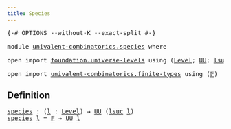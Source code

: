 ```yaml
---
title: Species
---
```


<pre class="Agda"><a id="33" class="Symbol">{-#</a> <a id="37" class="Keyword">OPTIONS</a> <a id="45" class="Pragma">--without-K</a> <a id="57" class="Pragma">--exact-split</a> <a id="71" class="Symbol">#-}</a>

<a id="76" class="Keyword">module</a> <a id="83" href="univalent-combinatorics.species.html" class="Module">univalent-combinatorics.species</a> <a id="115" class="Keyword">where</a>

<a id="122" class="Keyword">open</a> <a id="127" class="Keyword">import</a> <a id="134" href="foundation.universe-levels.html" class="Module">foundation.universe-levels</a> <a id="161" class="Keyword">using</a> <a id="167" class="Symbol">(</a><a id="168" href="Agda.Primitive.html#597" class="Postulate">Level</a><a id="173" class="Symbol">;</a> <a id="175" href="foundation-core.universe-levels.html#222" class="Primitive">UU</a><a id="177" class="Symbol">;</a> <a id="179" href="Agda.Primitive.html#780" class="Primitive">lsuc</a><a id="183" class="Symbol">)</a>

<a id="186" class="Keyword">open</a> <a id="191" class="Keyword">import</a> <a id="198" href="univalent-combinatorics.finite-types.html" class="Module">univalent-combinatorics.finite-types</a> <a id="235" class="Keyword">using</a> <a id="241" class="Symbol">(</a><a id="242" href="univalent-combinatorics.finite-types.html#4055" class="Function">𝔽</a><a id="243" class="Symbol">)</a>
</pre>
## Definition

<pre class="Agda"><a id="species"></a><a id="273" href="univalent-combinatorics.species.html#273" class="Function">species</a> <a id="281" class="Symbol">:</a> <a id="283" class="Symbol">(</a><a id="284" href="univalent-combinatorics.species.html#284" class="Bound">l</a> <a id="286" class="Symbol">:</a> <a id="288" href="Agda.Primitive.html#597" class="Postulate">Level</a><a id="293" class="Symbol">)</a> <a id="295" class="Symbol">→</a> <a id="297" href="foundation-core.universe-levels.html#222" class="Primitive">UU</a> <a id="300" class="Symbol">(</a><a id="301" href="Agda.Primitive.html#780" class="Primitive">lsuc</a> <a id="306" href="univalent-combinatorics.species.html#284" class="Bound">l</a><a id="307" class="Symbol">)</a>
<a id="309" href="univalent-combinatorics.species.html#273" class="Function">species</a> <a id="317" href="univalent-combinatorics.species.html#317" class="Bound">l</a> <a id="319" class="Symbol">=</a> <a id="321" href="univalent-combinatorics.finite-types.html#4055" class="Function">𝔽</a> <a id="323" class="Symbol">→</a> <a id="325" href="foundation-core.universe-levels.html#222" class="Primitive">UU</a> <a id="328" href="univalent-combinatorics.species.html#317" class="Bound">l</a>
</pre>